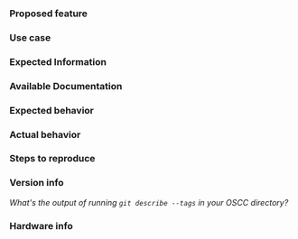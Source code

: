 <!-- Thanks for filing an OSCC issue! You're making our world a better place!-->

<!-- Questions about purchasing and pricing for OSCC boards or DriveKit?
Shoot an email to drivekit@polysync.io -->



<!--
Interested in a new feature?
-->

### Proposed feature
<!-- What would you like to accomplish? -->

### Use case
<!-- How would you like to do it? -->



<!--
Missing documentaion?
-->

### Expected Information
<!-- What information would help you? -->

### Available Documentation
<!-- What were you able to find?-->



<!--
Technical issue?
-->

### Expected behavior
<!-- What should be happening?? -->

### Actual behavior
<!-- What behavior are you seeing? -->

### Steps to reproduce
<!-- How can we make it happen too? -->

### Version info
_What's the output of running `git describe --tags` in your OSCC directory?_


### Hardware info
<!-- Are you using a custom board or something received from us? -->



<!--
Something else? Let us know!
-->
